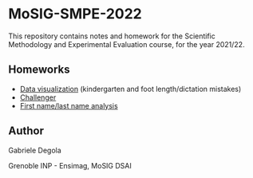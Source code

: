 # MoSIG-SMPE-2022

This repository contains notes and homework for the Scientific Methodology and Experimental Evaluation course,
for the year 2021/22.

## Homeworks

- [Data visualization](homeworks/dataviz.ipynb) (kindergarten and foot length/dictation mistakes)
- [Challenger](homeworks/challenger.ipynb)
- [First name/last name analysis](homeworks/)

## Author

Gabriele Degola

Grenoble INP - Ensimag, MoSIG DSAI
